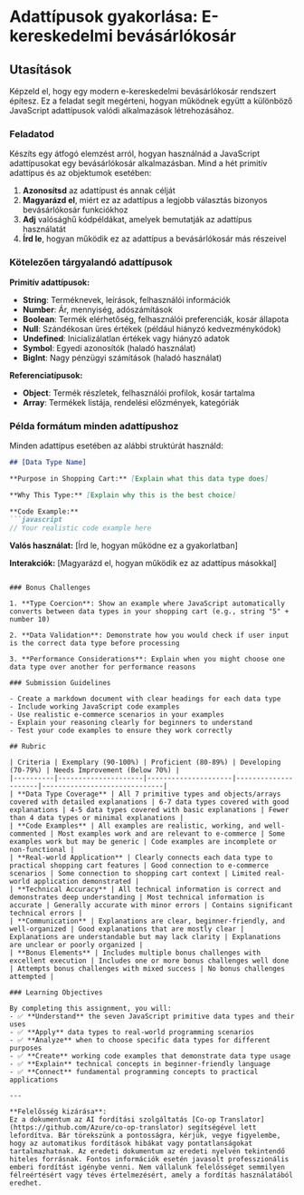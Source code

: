 <!--
CO_OP_TRANSLATOR_METADATA:
{
  "original_hash": "6fd645e97c48cd5eb5a3d290815ec8b5",
  "translation_date": "2025-10-24T19:50:44+00:00",
  "source_file": "2-js-basics/1-data-types/assignment.md",
  "language_code": "hu"
}
-->
# Adattípusok gyakorlása: E-kereskedelmi bevásárlókosár

## Utasítások

Képzeld el, hogy egy modern e-kereskedelmi bevásárlókosár rendszert építesz. Ez a feladat segít megérteni, hogyan működnek együtt a különböző JavaScript adattípusok valódi alkalmazások létrehozásához.

### Feladatod

Készíts egy átfogó elemzést arról, hogyan használnád a JavaScript adattípusokat egy bevásárlókosár alkalmazásban. Mind a hét primitív adattípus és az objektumok esetében:

1. **Azonosítsd** az adattípust és annak célját
2. **Magyarázd el**, miért ez az adattípus a legjobb választás bizonyos bevásárlókosár funkciókhoz
3. **Adj** valósághű kódpéldákat, amelyek bemutatják az adattípus használatát
4. **Írd le**, hogyan működik ez az adattípus a bevásárlókosár más részeivel

### Kötelezően tárgyalandó adattípusok

**Primitív adattípusok:**
- **String**: Terméknevek, leírások, felhasználói információk
- **Number**: Ár, mennyiség, adószámítások
- **Boolean**: Termék elérhetőség, felhasználói preferenciák, kosár állapota
- **Null**: Szándékosan üres értékek (például hiányzó kedvezménykódok)
- **Undefined**: Inicializálatlan értékek vagy hiányzó adatok
- **Symbol**: Egyedi azonosítók (haladó használat)
- **BigInt**: Nagy pénzügyi számítások (haladó használat)

**Referenciatípusok:**
- **Object**: Termék részletek, felhasználói profilok, kosár tartalma
- **Array**: Termékek listája, rendelési előzmények, kategóriák

### Példa formátum minden adattípushoz

Minden adattípus esetében az alábbi struktúrát használd:

```markdown
## [Data Type Name]

**Purpose in Shopping Cart:** [Explain what this data type does]

**Why This Type:** [Explain why this is the best choice]

**Code Example:**
```javascript
// Your realistic code example here
```

**Valós használat:** [Írd le, hogyan működne ez a gyakorlatban]

**Interakciók:** [Magyarázd el, hogyan működik ez az adattípus másokkal]
```

### Bonus Challenges

1. **Type Coercion**: Show an example where JavaScript automatically converts between data types in your shopping cart (e.g., string "5" + number 10)

2. **Data Validation**: Demonstrate how you would check if user input is the correct data type before processing

3. **Performance Considerations**: Explain when you might choose one data type over another for performance reasons

### Submission Guidelines

- Create a markdown document with clear headings for each data type
- Include working JavaScript code examples
- Use realistic e-commerce scenarios in your examples
- Explain your reasoning clearly for beginners to understand
- Test your code examples to ensure they work correctly

## Rubric

| Criteria | Exemplary (90-100%) | Proficient (80-89%) | Developing (70-79%) | Needs Improvement (Below 70%) |
|----------|---------------------|---------------------|---------------------|------------------------------|
| **Data Type Coverage** | All 7 primitive types and objects/arrays covered with detailed explanations | 6-7 data types covered with good explanations | 4-5 data types covered with basic explanations | Fewer than 4 data types or minimal explanations |
| **Code Examples** | All examples are realistic, working, and well-commented | Most examples work and are relevant to e-commerce | Some examples work but may be generic | Code examples are incomplete or non-functional |
| **Real-world Application** | Clearly connects each data type to practical shopping cart features | Good connection to e-commerce scenarios | Some connection to shopping cart context | Limited real-world application demonstrated |
| **Technical Accuracy** | All technical information is correct and demonstrates deep understanding | Most technical information is accurate | Generally accurate with minor errors | Contains significant technical errors |
| **Communication** | Explanations are clear, beginner-friendly, and well-organized | Good explanations that are mostly clear | Explanations are understandable but may lack clarity | Explanations are unclear or poorly organized |
| **Bonus Elements** | Includes multiple bonus challenges with excellent execution | Includes one or more bonus challenges well done | Attempts bonus challenges with mixed success | No bonus challenges attempted |

### Learning Objectives

By completing this assignment, you will:
- ✅ **Understand** the seven JavaScript primitive data types and their uses
- ✅ **Apply** data types to real-world programming scenarios
- ✅ **Analyze** when to choose specific data types for different purposes
- ✅ **Create** working code examples that demonstrate data type usage
- ✅ **Explain** technical concepts in beginner-friendly language
- ✅ **Connect** fundamental programming concepts to practical applications

---

**Felelősség kizárása**:  
Ez a dokumentum az AI fordítási szolgáltatás [Co-op Translator](https://github.com/Azure/co-op-translator) segítségével lett lefordítva. Bár törekszünk a pontosságra, kérjük, vegye figyelembe, hogy az automatikus fordítások hibákat vagy pontatlanságokat tartalmazhatnak. Az eredeti dokumentum az eredeti nyelvén tekintendő hiteles forrásnak. Fontos információk esetén javasolt professzionális emberi fordítást igénybe venni. Nem vállalunk felelősséget semmilyen félreértésért vagy téves értelmezésért, amely a fordítás használatából eredhet.